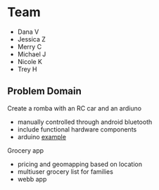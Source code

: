 # Team 
* Dana V
* Jessica Z
* Merry C
* Michael J
* Nicole K
* Trey H


## Problem Domain
Create a romba with an RC car and an ardiuno
* manually controlled through android bluetooth
* include functional hardware components
* arduino
[example](https://create.arduino.cc/projecthub/samanfern/bluetooth-controlled-car-d5d9ca)

Grocery app
* pricing and geomapping based on location
* multiuser grocery list for families
* webb app

## 
